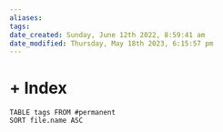 ```yaml
---
aliases: 
tags: 
date_created: Sunday, June 12th 2022, 8:59:41 am
date_modified: Thursday, May 18th 2023, 6:15:57 pm
---
```

# + Index

``` dataview
TABLE tags FROM #permanent 
SORT file.name ASC

```